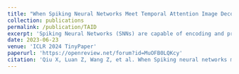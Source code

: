 ```yaml
---
title: "When Spiking Neural Networks Meet Temporal Attention Image Decoding and Adaptive Spiking Neuron"
collection: publications
permalink: /publication/TAID
excerpt: 'Spiking Neural Networks (SNNs) are capable of encoding and processing temporal information in a biologically plausible way. However, most existing SNN-based methods for image tasks do not fully exploit this feature. Moreover, they often overlook the role of adaptive threshold in spiking neurons, which can enhance their dynamic behavior and learning ability. To address these issues, we propose a novel method for image decoding based on temporal attention (TAID) and an adaptive Leaky-Integrate-and-Fire (ALIF) neuron model. Our method leverages the temporal information of SNN outputs to generate high-quality images that surpass the state-of-the-art (SOTA) in terms of Inception score, Fréchet Inception Distance, and Fréchet Autoencoder Distance. Furthermore, our ALIF neuron model achieves remarkable classification accuracy on MNIST (99.78\%) and CIFAR-10 (93.89\%) datasets, demonstrating the effectiveness of learning adaptive thresholds for spiking neurons.'
date: 2023-06-23
venue: 'ICLR 2024 TinyPaper'
paperurl: 'https://openreview.net/forum?id=MuOFB0LQKcy'
citation: 'Qiu X, Luan Z, Wang Z, et al. When Spiking neural networks meet temporal attention image decoding and adaptive spiking neuron[J]. arXiv preprint arXiv:2406.03046, 2024.'
---
```



